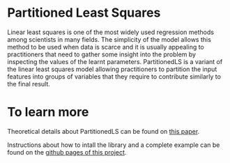 # Partitioned Least Squares

Linear least squares is one of the most widely used regression methods among scientists in many fields. The simplicity of the model allows this method to be used when data is scarce and it is usually appealing to practitioners that need to gather some insight into the problem by inspecting the values of the learnt parameters. PartitionedLS is a variant of the linear least squares model allowing practitioners to partition the input features into groups of variables that they require to contribute similarly to the final result. 

# To learn more

Theoretical details about PartitionedLS can be found on [this paper](https://arxiv.org/abs/2006.16202).

Instructions about how to intall the library and a complete example can be found
on the [github pages of this project](https://ml-unito.github.io/PartitionedLS.jl/).
